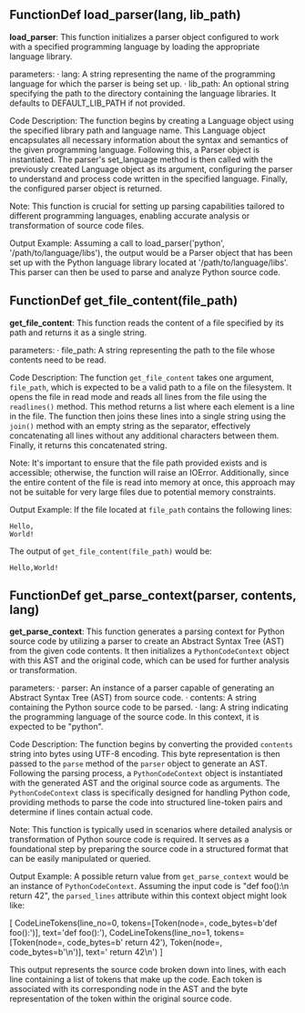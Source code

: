 ## FunctionDef load_parser(lang, lib_path)
**load_parser**: This function initializes a parser object configured to work with a specified programming language by loading the appropriate language library.

parameters:
· lang: A string representing the name of the programming language for which the parser is being set up.
· lib_path: An optional string specifying the path to the directory containing the language libraries. It defaults to DEFAULT_LIB_PATH if not provided.

Code Description: The function begins by creating a Language object using the specified library path and language name. This Language object encapsulates all necessary information about the syntax and semantics of the given programming language. Following this, a Parser object is instantiated. The parser's set_language method is then called with the previously created Language object as its argument, configuring the parser to understand and process code written in the specified language. Finally, the configured parser object is returned.

Note: This function is crucial for setting up parsing capabilities tailored to different programming languages, enabling accurate analysis or transformation of source code files.

Output Example: Assuming a call to load_parser('python', '/path/to/language/libs'), the output would be a Parser object that has been set up with the Python language library located at '/path/to/language/libs'. This parser can then be used to parse and analyze Python source code.
## FunctionDef get_file_content(file_path)
**get_file_content**: This function reads the content of a file specified by its path and returns it as a single string.

parameters:
· file_path: A string representing the path to the file whose contents need to be read.

Code Description: The function `get_file_content` takes one argument, `file_path`, which is expected to be a valid path to a file on the filesystem. It opens the file in read mode and reads all lines from the file using the `readlines()` method. This method returns a list where each element is a line in the file. The function then joins these lines into a single string using the `join()` method with an empty string as the separator, effectively concatenating all lines without any additional characters between them. Finally, it returns this concatenated string.

Note: It's important to ensure that the file path provided exists and is accessible; otherwise, the function will raise an IOError. Additionally, since the entire content of the file is read into memory at once, this approach may not be suitable for very large files due to potential memory constraints.

Output Example: If the file located at `file_path` contains the following lines:
```
Hello,
World!
```

The output of `get_file_content(file_path)` would be:
```
Hello,World!
```
## FunctionDef get_parse_context(parser, contents, lang)
**get_parse_context**: This function generates a parsing context for Python source code by utilizing a parser to create an Abstract Syntax Tree (AST) from the given code contents. It then initializes a `PythonCodeContext` object with this AST and the original code, which can be used for further analysis or transformation.

parameters:
· parser: An instance of a parser capable of generating an Abstract Syntax Tree (AST) from source code.
· contents: A string containing the Python source code to be parsed.
· lang: A string indicating the programming language of the source code. In this context, it is expected to be "python".

Code Description: The function begins by converting the provided `contents` string into bytes using UTF-8 encoding. This byte representation is then passed to the `parse` method of the `parser` object to generate an AST. Following the parsing process, a `PythonCodeContext` object is instantiated with the generated AST and the original source code as arguments. The `PythonCodeContext` class is specifically designed for handling Python code, providing methods to parse the code into structured line-token pairs and determine if lines contain actual code.

Note: This function is typically used in scenarios where detailed analysis or transformation of Python source code is required. It serves as a foundational step by preparing the source code in a structured format that can be easily manipulated or queried.

Output Example: A possible return value from `get_parse_context` would be an instance of `PythonCodeContext`. Assuming the input code is "def foo():\n    return 42", the `parsed_lines` attribute within this context object might look like:

[
    CodeLineTokens(line_no=0, tokens=[Token(node=<TSNode object>, code_bytes=b'def foo():')], text='def foo():'),
    CodeLineTokens(line_no=1, tokens=[Token(node=<TSNode object>, code_bytes=b'    return 42'), Token(node=<TSNode object>, code_bytes=b'\n')], text='    return 42\n')
]

This output represents the source code broken down into lines, with each line containing a list of tokens that make up the code. Each token is associated with its corresponding node in the AST and the byte representation of the token within the original source code.

